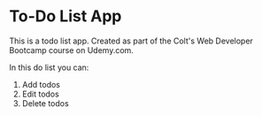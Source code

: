 # To-Do List App

This is a todo list app.  Created as part of the Colt's 
Web Developer Bootcamp course on Udemy.com.

In this do list you can:
1. Add todos
2. Edit todos
3. Delete todos